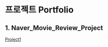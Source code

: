 # 프로젝트 Portfolio

## 1. Naver_Movie_Review_Project
[Project1](https://github.com/SonHeeRak/Portfolio/tree/master/Naver_Review_Portfolio, '네이버 영화 평점 분석 프로젝트')


